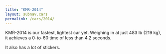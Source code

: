 ```yaml
---
title: "KMR-2014"
layout: subnav.cars
permalink: /cars/2014/
---
```


KMR-2014 is our fastest, lightest car yet. Weighing in at just 483&nbsp;lb (219&nbsp;kg), it achieves a 0-to-60 time of less than 4.2&nbsp;seconds.

It also has a lot of stickers.
